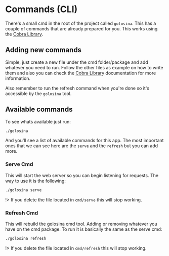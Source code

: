 # Commands (CLI)

There's a small cmd in the root of the project called `golosina`. This has a couple of commands that are already prepared for you. This works using the [Cobra Library](https://github.com/spf13/cobra).

## Adding new commands

Simple, just create a new file under the cmd folder/package and add whatever you need to run. Follow the other files as example on how to write them and also you can check the [Cobra Library](https://github.com/spf13/cobra) documentation for more information. 

Also remember to run the refresh command when you're done so it's accessible by the `golosina` tool. 


## Available commands

To see whats available just run:

```bash
./golosina
```

And you'll see a list of available commands for this app. The most important ones that we can see here are the `serve` and the `refresh` but you can add more.

### Serve Cmd

This will start the web server so you can begin listening for requests. The way to use it is the following:

```bash
./golosina serve
```
!> If you delete the file located in `cmd/serve` this will stop working. 

### Refresh Cmd

This will rebuild the golosina cmd tool. Adding or removing whatever you have on the cmd package. To run it is basically the same as the serve cmd:

```bash
./golosina refresh
```
!> If you delete the file located in `cmd/refresh` this will stop working. 
